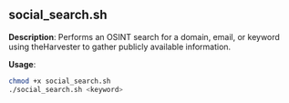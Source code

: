 ## social_search.sh
**Description**: Performs an OSINT search for a domain, email, or keyword using theHarvester to gather publicly available information.

**Usage**:
```bash
chmod +x social_search.sh
./social_search.sh <keyword>
